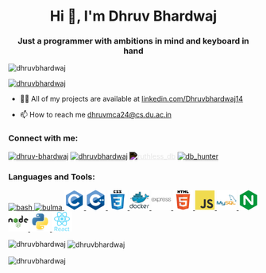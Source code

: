 <h1 align="center">Hi 👋, I'm Dhruv Bhardwaj</h1>
<h3 align="center">Just a programmer with ambitions in mind and keyboard in hand</h3>

<p align="left"> <img src="https://komarev.com/ghpvc/?username=dhruvbhardwaj14&label=Profile%20views&color=0e75b6&style=flat" alt="dhruvbhardwaj" /> </p>

<p align="left"> <a href="https://github.com/ryo-ma/github-profile-trophy"><img src="https://github-profile-trophy.vercel.app/?username=dhruvbhardwaj14" alt="dhruvbhardwaj" /></a> </p>

- 👨‍💻 All of my projects are available at [linkedin.com/Dhruvbhardwaj14](https://www.linkedin.com/in/dhruvbhardwaj14)

- 📫 How to reach me dhruvmca24@cs.du.ac.in

<h3 align="left">Connect with me:</h3>
<p align="left">
<a href="https://linkedin.com/in/dhruvbhardwaj14" target="blank"><img align="center" src="https://raw.githubusercontent.com/rahuldkjain/github-profile-readme-generator/master/src/images/icons/Social/linked-in-alt.svg" alt="dhruv-bhardwaj" height="30" width="40" /></a>
<a href="https://www.facebook.com/dhruv.bhardwaj.758/" target="blank"><img align="center" src="https://raw.githubusercontent.com/rahuldkjain/github-profile-readme-generator/master/src/images/icons/Social/facebook.svg" alt="dhruvbhardwaj" height="30" width="40" /></a>
<a href="https://www.codechef.com/users/ruthless_db" target="blank"><img align="center" src="https://cdn.jsdelivr.net/npm/simple-icons@3.1.0/icons/codechef.svg" alt="ruthless_db" height="30" width="40" style="filter: invert(100%);" /></a>
<a href="https://codeforces.com/profile/db_hunter" target="blank"><img align="center" src="https://raw.githubusercontent.com/rahuldkjain/github-profile-readme-generator/master/src/images/icons/Social/codeforces.svg" alt="db_hunter" height="30" width="40" /></a>
</p>

<h3 align="left">Languages and Tools:</h3>
<p align="left">
  <a href="https://www.gnu.org/software/bash/" target="_blank" rel="noreferrer"> <img src="https://www.vectorlogo.zone/logos/gnu_bash/gnu_bash-icon.svg" alt="bash" width="40" height="40"/> </a>
  <a href="https://bulma.io/" target="_blank" rel="noreferrer"> <img src="https://raw.githubusercontent.com/gilbarbara/logos/804dc257b59e144eaca5bc6ffd16949752c6f789/logos/bulma.svg" alt="bulma" width="40" height="40"/> </a>
  <a href="https://www.cprogramming.com/" target="_blank" rel="noreferrer"> <img src="https://raw.githubusercontent.com/devicons/devicon/master/icons/c/c-original.svg" alt="c" width="40" height="40"/> </a>
  <a href="https://www.w3schools.com/cpp/" target="_blank" rel="noreferrer"> <img src="https://raw.githubusercontent.com/devicons/devicon/master/icons/cplusplus/cplusplus-original.svg" alt="cplusplus" width="40" height="40"/> </a>
  <a href="https://www.w3schools.com/css/" target="_blank" rel="noreferrer"> <img src="https://raw.githubusercontent.com/devicons/devicon/master/icons/css3/css3-original-wordmark.svg" alt="css3" width="40" height="40"/> </a>
  <a href="https://www.docker.com/" target="_blank" rel="noreferrer"> <img src="https://raw.githubusercontent.com/devicons/devicon/master/icons/docker/docker-original-wordmark.svg" alt="docker" width="40" height="40"/> </a>
  <a href="https://expressjs.com" target="_blank" rel="noreferrer"> <img src="https://raw.githubusercontent.com/devicons/devicon/master/icons/express/express-original-wordmark.svg" alt="express" width="40" height="40"/> </a>
  <a href="https://www.w3.org/html/" target="_blank" rel="noreferrer"> <img src="https://raw.githubusercontent.com/devicons/devicon/master/icons/html5/html5-original-wordmark.svg" alt="html5" width="40" height="40"/> </a>
  <a href="https://developer.mozilla.org/en-US/docs/Web/JavaScript" target="_blank" rel="noreferrer"> <img src="https://raw.githubusercontent.com/devicons/devicon/master/icons/javascript/javascript-original.svg" alt="javascript" width="40" height="40"/> </a>
  <a href="https://www.mysql.com/" target="_blank" rel="noreferrer"> <img src="https://raw.githubusercontent.com/devicons/devicon/master/icons/mysql/mysql-original-wordmark.svg" alt="mysql" width="40" height="40"/> </a>
  <a href="https://www.nginx.com" target="_blank" rel="noreferrer"> <img src="https://raw.githubusercontent.com/devicons/devicon/master/icons/nginx/nginx-original.svg" alt="nginx" width="40" height="40"/> </a>
  <a href="https://nodejs.org" target="_blank" rel="noreferrer"> <img src="https://raw.githubusercontent.com/devicons/devicon/master/icons/nodejs/nodejs-original-wordmark.svg" alt="nodejs" width="40" height="40"/> </a>
  <a href="https://www.python.org" target="_blank" rel="noreferrer"> <img src="https://raw.githubusercontent.com/devicons/devicon/master/icons/python/python-original.svg" alt="python" width="40" height="40"/> </a>
  <a href="https://reactjs.org/" target="_blank" rel="noreferrer"> <img src="https://raw.githubusercontent.com/devicons/devicon/master/icons/react/react-original-wordmark.svg" alt="react" width="40" height="40"/> </a>
</p>

<p><img align="left" src="https://github-readme-stats.vercel.app/api/top-langs?username=dhruvbhardwaj14&show_icons=true&locale=en&layout=compact" alt="dhruvbhardwaj" /></p>

<p>&nbsp;<img align="center" src="https://github-readme-stats.vercel.app/api?username=dhruvbhardwaj14&show_icons=true&locale=en" alt="dhruvbhardwaj" /></p>

<p><img align="center" src="https://github-readme-streak-stats.herokuapp.com/?user=dhruvbhardwaj14&" alt="dhruvbhardwaj" /></p>
